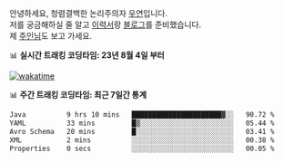 안녕하세요, 청렴결백한 논리주의자 [우연](https://dev-wooyeon.github.io/quiz-app/)입니다.  
저를 궁금해하실 줄 알고 [이력서](https://ieunune.notion.site/d836ecc9172144d4b39f185b89f16a62)랑 [블로그](https://notion-blog-ieunune.vercel.app)를 준비했습니다.  
제 [주인님](https://www.instagram.com/lovely_hiru_hari_s2/)도 보고 가세요.


📊 **실시간 트래킹 코딩타임: 23년 8월 4일 부터**  

[![wakatime](https://wakatime.com/badge/user/099dd627-fdab-4072-b87a-fa91c7a76d8d.svg?style=for-the-badge)](https://wakatime.com/@099dd627-fdab-4072-b87a-fa91c7a76d8d)

📊 **주간 트래킹 코딩타임: 최근 7일간 통계**

<!--START_SECTION:waka-->

```txt
Java          9 hrs 10 mins   ██████████████████████▓░░   90.72 %
YAML          33 mins         █▒░░░░░░░░░░░░░░░░░░░░░░░   05.44 %
Avro Schema   20 mins         █░░░░░░░░░░░░░░░░░░░░░░░░   03.41 %
XML           2 mins          ░░░░░░░░░░░░░░░░░░░░░░░░░   00.38 %
Properties    0 secs          ░░░░░░░░░░░░░░░░░░░░░░░░░   00.05 %
```

<!--END_SECTION:waka-->

<!-- ![](./profile-3d-contrib/profile-night-view.svg)-->
